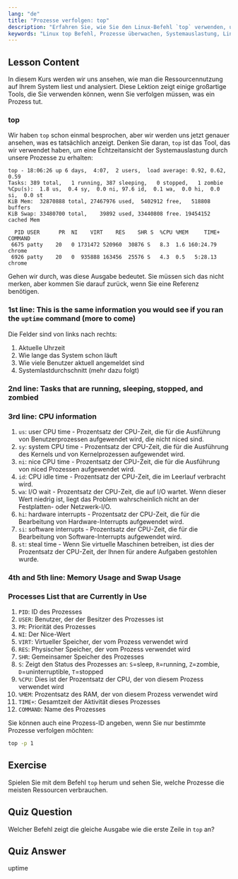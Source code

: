 ```yaml
---
lang: "de"
title: "Prozesse verfolgen: top"
description: "Erfahren Sie, wie Sie den Linux-Befehl `top` verwenden, um Systemressourcen zu überwachen und Prozesse zu verfolgen. Verstehen Sie CPU-, Speicher- und Prozessdetails für die Leistungsanalyse."
keywords: "Linux top Befehl, Prozesse überwachen, Systemauslastung, Linux Performance, Anfänger, Tutorial, Anleitung"
---
```


## Lesson Content

In diesem Kurs werden wir uns ansehen, wie man die Ressourcennutzung auf Ihrem System liest und analysiert. Diese Lektion zeigt einige großartige Tools, die Sie verwenden können, wenn Sie verfolgen müssen, was ein Prozess tut.

### top

Wir haben `top` schon einmal besprochen, aber wir werden uns jetzt genauer ansehen, was es tatsächlich anzeigt. Denken Sie daran, `top` ist das Tool, das wir verwendet haben, um eine Echtzeitansicht der Systemauslastung durch unsere Prozesse zu erhalten:

```plaintext
top - 18:06:26 up 6 days,  4:07,  2 users,  load average: 0.92, 0.62, 0.59
Tasks: 389 total,   1 running, 387 sleeping,   0 stopped,   1 zombie
%Cpu(s):  1.8 us,  0.4 sy,  0.0 ni, 97.6 id,  0.1 wa,  0.0 hi,  0.0 si,  0.0 st
KiB Mem:  32870888 total, 27467976 used,  5402912 free,   518808 buffers
KiB Swap: 33480700 total,    39892 used, 33440808 free. 19454152 cached Mem

  PID USER      PR  NI    VIRT    RES    SHR S  %CPU %MEM     TIME+ COMMAND
 6675 patty    20   0 1731472 520960  30876 S   8.3  1.6 160:24.79 chrome
 6926 patty    20   0  935888 163456  25576 S   4.3  0.5   5:28.13 chrome
```

Gehen wir durch, was diese Ausgabe bedeutet. Sie müssen sich das nicht merken, aber kommen Sie darauf zurück, wenn Sie eine Referenz benötigen.

### 1st line: This is the same information you would see if you ran the `uptime` command (more to come)

Die Felder sind von links nach rechts:

1. Aktuelle Uhrzeit
2. Wie lange das System schon läuft
3. Wie viele Benutzer aktuell angemeldet sind
4. Systemlastdurchschnitt (mehr dazu folgt)

### 2nd line: Tasks that are running, sleeping, stopped, and zombied

### 3rd line: CPU information

1. `us`: user CPU time - Prozentsatz der CPU-Zeit, die für die Ausführung von Benutzerprozessen aufgewendet wird, die nicht niced sind.
2. `sy`: system CPU time - Prozentsatz der CPU-Zeit, die für die Ausführung des Kernels und von Kernelprozessen aufgewendet wird.
3. `ni`: nice CPU time - Prozentsatz der CPU-Zeit, die für die Ausführung von niced Prozessen aufgewendet wird.
4. `id`: CPU idle time - Prozentsatz der CPU-Zeit, die im Leerlauf verbracht wird.
5. `wa`: I/O wait - Prozentsatz der CPU-Zeit, die auf I/O wartet. Wenn dieser Wert niedrig ist, liegt das Problem wahrscheinlich nicht an der Festplatten- oder Netzwerk-I/O.
6. `hi`: hardware interrupts - Prozentsatz der CPU-Zeit, die für die Bearbeitung von Hardware-Interrupts aufgewendet wird.
7. `si`: software interrupts - Prozentsatz der CPU-Zeit, die für die Bearbeitung von Software-Interrupts aufgewendet wird.
8. `st`: steal time - Wenn Sie virtuelle Maschinen betreiben, ist dies der Prozentsatz der CPU-Zeit, der Ihnen für andere Aufgaben gestohlen wurde.

### 4th and 5th line: Memory Usage and Swap Usage

### Processes List that are Currently in Use

1. `PID`: ID des Prozesses
2. `USER`: Benutzer, der der Besitzer des Prozesses ist
3. `PR`: Priorität des Prozesses
4. `NI`: Der Nice-Wert
5. `VIRT`: Virtueller Speicher, der vom Prozess verwendet wird
6. `RES`: Physischer Speicher, der vom Prozess verwendet wird
7. `SHR`: Gemeinsamer Speicher des Prozesses
8. `S`: Zeigt den Status des Prozesses an: `S`=sleep, `R`=running, `Z`=zombie, `D`=uninterruptible, `T`=stopped
9. `%CPU`: Dies ist der Prozentsatz der CPU, der von diesem Prozess verwendet wird
10. `%MEM`: Prozentsatz des RAM, der von diesem Prozess verwendet wird
11. `TIME+`: Gesamtzeit der Aktivität dieses Prozesses
12. `COMMAND`: Name des Prozesses

Sie können auch eine Prozess-ID angeben, wenn Sie nur bestimmte Prozesse verfolgen möchten:

```bash
top -p 1
```

## Exercise

Spielen Sie mit dem Befehl `top` herum und sehen Sie, welche Prozesse die meisten Ressourcen verbrauchen.

## Quiz Question

Welcher Befehl zeigt die gleiche Ausgabe wie die erste Zeile in `top` an?

## Quiz Answer

uptime

